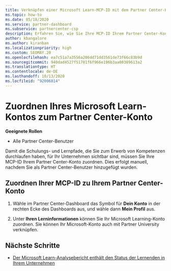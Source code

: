 ```yaml
---
title: Verknüpfen einer Microsoft Learn-MCP-ID mit dem Partner Center-Konto
ms.topic: how-to
ms.date: 05/18/2020
ms.service: partner-dashboard
ms.subservice: partnercenter-csp
description: Erfahren Sie, wie Sie Ihre MCP-ID Ihrem Partner Center-Konto zuordnen, damit für Ihr Unternehmen die Schulungs- und Lernpfade sichtbar sind, die Sie zum Erwerb von Kompetenzen durchlaufen haben.
author: kbangalore
ms.author: kiranban
ms.localizationpriority: high
ms.custom: SEOMAY.20
ms.openlocfilehash: ea7c51a7a3556a206dd71dd3561de73f66c83b9d
ms.sourcegitcommit: 940dad4527f51781f6f966e196b3aa08389613a2
ms.translationtype: HT
ms.contentlocale: de-DE
ms.lasthandoff: 10/13/2020
ms.locfileid: "92006814"
---
```

# <a name="associate-your-microsoft-learn-account-to-your-partner-center-account"></a>Zuordnen Ihres Microsoft Learn-Kontos zum Partner Center-Konto

**Geeignete Rollen**

- Alle Partner Center-Benutzer

Damit die Schulungs- und Lernpfade, die Sie zum Erwerb von Kompetenzen durchlaufen haben, für Ihr Unternehmen sichtbar sind, müssen Sie Ihre MCP-ID Ihrem Partner Center-Konto zuordnen. Dies erfolgt manuell, nachdem Sie als Partner Center-Benutzer hinzugefügt wurden.

## <a name="how-to-associate-your-mcp-id-to-your-partner-center-account"></a>Zuordnen Ihrer MCP-ID zu Ihrem Partner Center-Konto

1. Wähle im Partner Center-Dashboard das Symbol für **Dein Konto** in der rechten Ecke des Dashboards aus, und wähle dann **Mein Profil** aus.

2. Unter **Ihren Lerninformationen** können Sie Ihr Microsoft Learning-Konto zuordnen. Sie können Ihr Microsoft-Konto auch mit Partner University verknüpfen.

## <a name="next-steps"></a>Nächste Schritte

- [Der Microsoft Learn-Analysebericht enthält den Status der Lernenden in Ihrem Unternehmen](ms-learn-analytics.md)